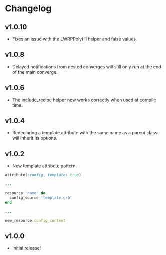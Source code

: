 Changelog
=========

v1.0.10
-------

* Fixes an issue with the LWRPPolyfill helper and false values.


v1.0.8
------

* Delayed notifications from nested converges will still only run at the end of
  the main converge.

v1.0.6
------

* The include_recipe helper now works correctly when used at compile time.

v1.0.4
------

* Redeclaring a template attribute with the same name as a parent class will
  inherit its options.

v1.0.2
------

* New template attribute pattern.

```ruby
attribute(:config, template: true)

...

resource 'name' do
  config_source 'template.erb'
end

...

new_resource.config_content
```

v1.0.0
------

* Initial release!
